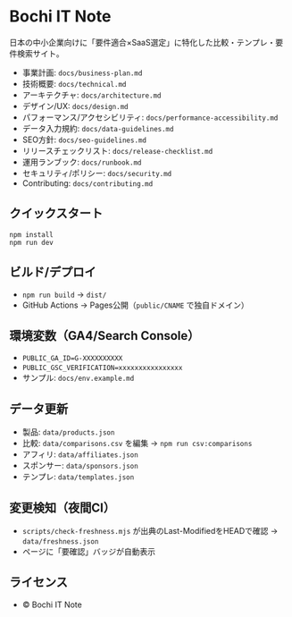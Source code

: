 # Bochi IT Note

日本の中小企業向けに「要件適合×SaaS選定」に特化した比較・テンプレ・要件検索サイト。

- 事業計画: `docs/business-plan.md`
- 技術概要: `docs/technical.md`
- アーキテクチャ: `docs/architecture.md`
- デザイン/UX: `docs/design.md`
- パフォーマンス/アクセシビリティ: `docs/performance-accessibility.md`
- データ入力規約: `docs/data-guidelines.md`
- SEO方針: `docs/seo-guidelines.md`
- リリースチェックリスト: `docs/release-checklist.md`
- 運用ランブック: `docs/runbook.md`
- セキュリティ/ポリシー: `docs/security.md`
- Contributing: `docs/contributing.md`

## クイックスタート
```
npm install
npm run dev
```

## ビルド/デプロイ
- `npm run build` → `dist/`
- GitHub Actions → Pages公開（`public/CNAME` で独自ドメイン）

## 環境変数（GA4/Search Console）
- `PUBLIC_GA_ID=G-XXXXXXXXXX`
- `PUBLIC_GSC_VERIFICATION=xxxxxxxxxxxxxxxx`
- サンプル: `docs/env.example.md`

## データ更新
- 製品: `data/products.json`
- 比較: `data/comparisons.csv` を編集 → `npm run csv:comparisons`
- アフィリ: `data/affiliates.json`
- スポンサー: `data/sponsors.json`
- テンプレ: `data/templates.json`

## 変更検知（夜間CI）
- `scripts/check-freshness.mjs` が出典のLast-ModifiedをHEADで確認 → `data/freshness.json`
- ページに「要確認」バッジが自動表示

## ライセンス
- © Bochi IT Note
